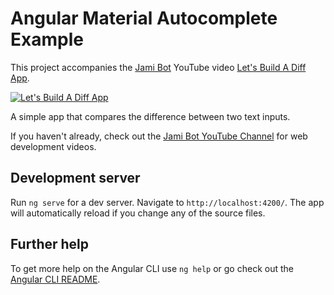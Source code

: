 # Angular Material Autocomplete Example

This project accompanies the [Jami Bot](https://jamibot.com) YouTube video [Let's Build A Diff App](https://youtu.be/a_5KHpSumi4).

[![Let's Build A Diff App](https://img.youtube.com/vi/a_5KHpSumi4/0.jpg)](https://youtu.be/a_5KHpSumi4)

A simple app that compares the difference between two text inputs.

If you haven't already, check out the [Jami Bot YouTube Channel](https://youtube.com/c/JamiBot) for web development videos.

## Development server

Run `ng serve` for a dev server. Navigate to `http://localhost:4200/`. The app will automatically reload if you change any of the source files.

## Further help

To get more help on the Angular CLI use `ng help` or go check out the [Angular CLI README](https://github.com/angular/angular-cli/blob/master/README.md).
